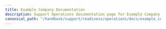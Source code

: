 ```yaml
---
title: Example Company Documentation
description: Support Operations documentation page for Example Company
canonical_path: "/handbook/support/readiness/operations/docs/example_company/"
---
```

